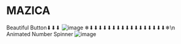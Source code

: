 # MAZICA
Beautiful Button⬇⬇⬇
![image](https://github.com/nabinjana-dsc/MAZICA/assets/120771456/4e851391-d7c1-46ad-9502-d532ff577301)
❄⬇⬇⬇⬇⬇⬇⬇⬇⬇⬇⬇⬇⬇⬇⬇⬇⬇❄\n
Animated Number Spinner
![image](https://github.com/nabinjana-dsc/MAZICA/assets/120771456/3021873a-b9e1-489e-8b03-8cba70b779ff)
